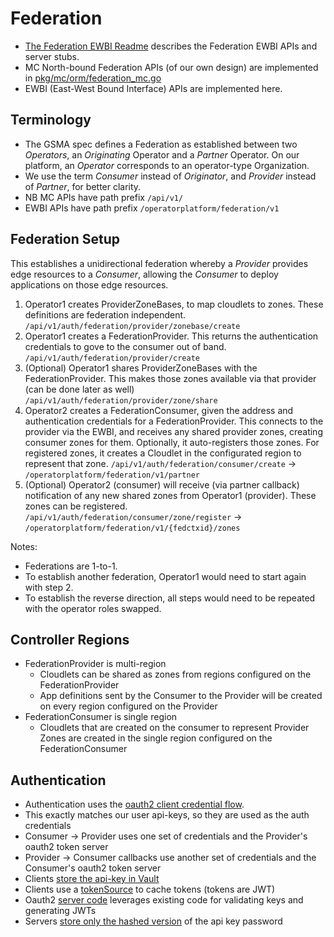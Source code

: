 # Federation

- [The Federation EWBI Readme](../../../doc/fedapi/README.md) describes the Federation EWBI APIs and server stubs.
- MC North-bound Federation APIs (of our own design) are implemented in [pkg/mc/orm/federation_mc.go](../orm/federation_mc.go)
- EWBI (East-West Bound Interface) APIs are implemented here.

## Terminology

- The GSMA spec defines a Federation as established between two *Operators*, an *Originating* Operator and a *Partner* Operator. On our platform, an *Operator* corresponds to an operator-type Organization.
- We use the term *Consumer* instead of *Originator*, and *Provider* instead of *Partner*, for better clarity.
- NB MC APIs have path prefix `/api/v1/`
- EWBI APIs have path prefix `/operatorplatform/federation/v1`

## Federation Setup

This establishes a unidirectional federation whereby a *Provider* provides edge resources to a *Consumer*, allowing the *Consumer* to deploy applications on those edge resources.

1. Operator1 creates ProviderZoneBases, to map cloudlets to zones. These definitions are federation independent. `/api/v1/auth/federation/provider/zonebase/create`
2. Operator1 creates a FederationProvider. This returns the authentication credentials to gove to the consumer out of band. `/api/v1/auth/federation/provider/create`
3. (Optional) Operator1 shares ProviderZoneBases with the FederationProvider. This makes those zones available via that provider (can be done later as well) `/api/v1/auth/federation/provider/zone/share`
4. Operator2 creates a FederationConsumer, given the address and authentication credentials for a FederationProvider. This connects to the provider via the EWBI, and receives any shared provider zones, creating consumer zones for them. Optionally, it auto-registers those zones. For registered zones, it creates a Cloudlet in the configurated region to represent that zone. `/api/v1/auth/federation/consumer/create` -> `/operatorplatform/federation/v1/partner`
5. (Optional) Operator2 (consumer) will receive (via partner callback) notification of any new shared zones from Operator1 (provider). These zones can be registered. `/api/v1/auth/federation/consumer/zone/register` -> `/operatorplatform/federation/v1/{fedctxid}/zones`

Notes:
- Federations are 1-to-1.
- To establish another federation, Operator1 would need to start again with step 2.
- To establish the reverse direction, all steps would need to be repeated with the operator roles swapped.

## Controller Regions

- FederationProvider is multi-region
   - Cloudlets can be shared as zones from regions configured on the FederationProvider
   - App definitions sent by the Consumer to the Provider will be created on every region configured on the Provider
- FederationConsumer is single region
   - Cloudlets that are created on the consumer to represent Provider Zones are created in the single region configured on the FederationConsumer

## Authentication

- Authentication uses the [oauth2 client credential flow](https://auth0.com/docs/get-started/authentication-and-authorization-flow/client-credentials-flow).
- This exactly matches our user api-keys, so they are used as the auth credentials
- Consumer -> Provider uses one set of credentials and the Provider's oauth2 token server
- Provider -> Consumer callbacks use another set of credentials and the Consumer's oauth2 token server
- Clients [store the api-key in Vault](../../federationmgmt/federation.go)
- Clients use a [tokenSource](../../federationmgmt/client.go) to cache tokens (tokens are JWT)
- Oauth2 [server code](../orm/oauth2server.go) leverages existing code for validating keys and generating JWTs
- Servers [store only the hashed version](../ormutil/auth.go) of the api key password
